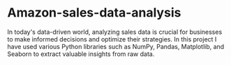 # Amazon-sales-data-analysis
In today's data-driven world, analyzing sales data is crucial for businesses to make informed decisions and optimize their strategies. In this project I have used various Python libraries such as NumPy, Pandas, Matplotlib, and Seaborn to extract valuable insights from raw data.
